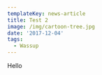 ```yaml
---
templateKey: news-article
title: Test 2
image: /img/cartoon-tree.jpg
date: '2017-12-04'
tags:
  - Wassup
---
```

Hello
